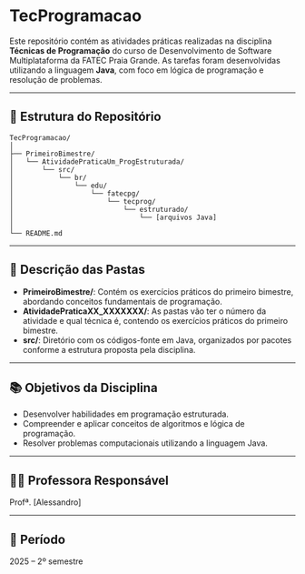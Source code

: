# TecProgramacao

Este repositório contém as atividades práticas realizadas na disciplina **Técnicas de Programação** do curso de Desenvolvimento de Software Multiplataforma da FATEC Praia Grande. As tarefas foram desenvolvidas utilizando a linguagem **Java**, com foco em lógica de programação e resolução de problemas.

---

## 📂 Estrutura do Repositório

```
TecProgramacao/
│
├── PrimeiroBimestre/
│   └── AtividadePraticaUm_ProgEstruturada/
│       └── src/
│           └── br/
│               └── edu/
│                   └── fatecpg/
│                       └── tecprog/
│                           └── estruturado/
│                               └── [arquivos Java]
│
└── README.md
```

---

## 🧩 Descrição das Pastas

- **PrimeiroBimestre/**: Contém os exercícios práticos do primeiro bimestre, abordando conceitos fundamentais de programação.
-  **AtividadePraticaXX_XXXXXXX/**: As pastas vão ter o número da atividade e qual técnica é, contendo os exercícios práticos do primeiro bimestre.
- **src/**: Diretório com os códigos-fonte em Java, organizados por pacotes conforme a estrutura proposta pela disciplina.

---

## 📚 Objetivos da Disciplina

- Desenvolver habilidades em programação estruturada.
- Compreender e aplicar conceitos de algoritmos e lógica de programação.
- Resolver problemas computacionais utilizando a linguagem Java.

---

## 👩‍🏫 Professora Responsável

Profª. [Alessandro]

---

## 📅 Período

2025 – 2º semestre
